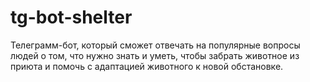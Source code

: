 # tg-bot-shelter
Телеграмм-бот, который сможет отвечать на популярные вопросы людей о том, что нужно знать и уметь, чтобы забрать животное из приюта и помочь с адаптацией животного к новой обстановке. 
